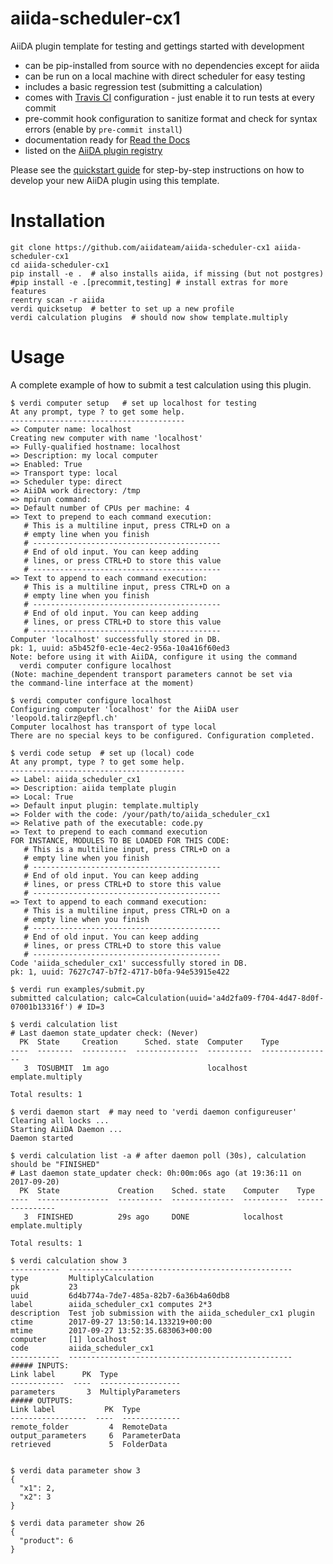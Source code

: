 # aiida-scheduler-cx1

AiiDA plugin template for testing and gettings started with development

* can be pip-installed from source with no dependencies except for aiida
* can be run on a local machine with direct scheduler for easy testing
* includes a basic regression test (submitting a calculation)
* comes with [Travis CI](https://travis-ci.org) configuration - just enable it to run tests at every commit
* pre-commit hook configuration to sanitize format and check for syntax errors (enable by `pre-commit install`)
* documentation ready for [Read the Docs](http://aiida-scheduler-cx1.readthedocs.io/en/latest/)
* listed on the [AiiDA plugin registry](http://aiidateam.github.io/aiida-registry)

Please see the 
[quickstart guide](http://aiida-core.readthedocs.io/en/latest/developer_guide/plugins/quickstart.html)
for step-by-step instructions on how to develop your new AiiDA plugin using this template.

# Installation

```shell
git clone https://github.com/aiidateam/aiida-scheduler-cx1 aiida-scheduler-cx1
cd aiida-scheduler-cx1
pip install -e .  # also installs aiida, if missing (but not postgres)
#pip install -e .[precommit,testing] # install extras for more features
reentry scan -r aiida  
verdi quicksetup  # better to set up a new profile
verdi calculation plugins  # should now show template.multiply
```

# Usage

A complete example of how to submit a test calculation using this plugin.

```shell
$ verdi computer setup   # set up localhost for testing
At any prompt, type ? to get some help.
---------------------------------------
=> Computer name: localhost
Creating new computer with name 'localhost'
=> Fully-qualified hostname: localhost
=> Description: my local computer
=> Enabled: True
=> Transport type: local
=> Scheduler type: direct
=> AiiDA work directory: /tmp
=> mpirun command:
=> Default number of CPUs per machine: 4
=> Text to prepend to each command execution:
   # This is a multiline input, press CTRL+D on a
   # empty line when you finish
   # ------------------------------------------
   # End of old input. You can keep adding
   # lines, or press CTRL+D to store this value
   # ------------------------------------------
=> Text to append to each command execution:
   # This is a multiline input, press CTRL+D on a
   # empty line when you finish
   # ------------------------------------------
   # End of old input. You can keep adding
   # lines, or press CTRL+D to store this value
   # ------------------------------------------
Computer 'localhost' successfully stored in DB.
pk: 1, uuid: a5b452f0-ec1e-4ec2-956a-10a416f60ed3
Note: before using it with AiiDA, configure it using the command
  verdi computer configure localhost
(Note: machine_dependent transport parameters cannot be set via
the command-line interface at the moment)

$ verdi computer configure localhost 
Configuring computer 'localhost' for the AiiDA user 'leopold.talirz@epfl.ch'
Computer localhost has transport of type local
There are no special keys to be configured. Configuration completed.

$ verdi code setup  # set up (local) code
At any prompt, type ? to get some help.
---------------------------------------
=> Label: aiida_scheduler_cx1
=> Description: aiida template plugin
=> Local: True
=> Default input plugin: template.multiply
=> Folder with the code: /your/path/to/aiida_scheduler_cx1
=> Relative path of the executable: code.py
=> Text to prepend to each command execution
FOR INSTANCE, MODULES TO BE LOADED FOR THIS CODE:
   # This is a multiline input, press CTRL+D on a
   # empty line when you finish
   # ------------------------------------------
   # End of old input. You can keep adding
   # lines, or press CTRL+D to store this value
   # ------------------------------------------
=> Text to append to each command execution:
   # This is a multiline input, press CTRL+D on a
   # empty line when you finish
   # ------------------------------------------
   # End of old input. You can keep adding
   # lines, or press CTRL+D to store this value
   # ------------------------------------------
Code 'aiida_scheduler_cx1' successfully stored in DB.
pk: 1, uuid: 7627c747-b7f2-4717-b0fa-94e53915e422

$ verdi run examples/submit.py
submitted calculation; calc=Calculation(uuid='a4d2fa09-f704-4d47-8d0f-07001b13316f') # ID=3

$ verdi calculation list
# Last daemon state_updater check: (Never)
  PK  State     Creation      Sched. state  Computer    Type
----  --------  ----------  --------------  ----------  ----------------
   3  TOSUBMIT  1m ago                      localhost   emplate.multiply

Total results: 1

$ verdi daemon start  # may need to 'verdi daemon configureuser'
Clearing all locks ...
Starting AiiDA Daemon ...
Daemon started

$ verdi calculation list -a # after daemon poll (30s), calculation should be "FINISHED"
# Last daemon state_updater check: 0h:00m:06s ago (at 19:36:11 on 2017-09-20)
  PK  State             Creation    Sched. state    Computer    Type
----  ----------------  ----------  --------------  ----------  ----------------
   3  FINISHED          29s ago     DONE            localhost   emplate.multiply

Total results: 1

$ verdi calculation show 3
-----------  --------------------------------------------------
type         MultiplyCalculation
pk           23
uuid         6d4b774a-7de7-485a-82b7-6a36b4a60db8
label        aiida_scheduler_cx1 computes 2*3
description  Test job submission with the aiida_scheduler_cx1 plugin
ctime        2017-09-27 13:50:14.133219+00:00
mtime        2017-09-27 13:52:35.683063+00:00
computer     [1] localhost
code         aiida_scheduler_cx1
-----------  --------------------------------------------------
##### INPUTS:
Link label      PK  Type
------------  ----  ------------------
parameters       3  MultiplyParameters
##### OUTPUTS:
Link label           PK  Type
-----------------  ----  -------------
remote_folder         4  RemoteData
output_parameters     6  ParameterData
retrieved             5  FolderData


$ verdi data parameter show 3
{
  "x1": 2,
  "x2": 3
}

$ verdi data parameter show 26
{
  "product": 6
}

```
